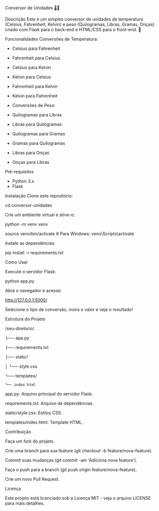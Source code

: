 Conversor de Unidades 🌡️📏



Descrição
Este é um simples conversor de unidades de temperatura (Celsius, Fahrenheit, Kelvin) e peso (Quilogramas, Libras, Gramas, Onças) criado com Flask para o back-end e HTML/CSS para o front-end. 🚀

Funcionalidades
Conversões de Temperatura:

- Celsius para Fahrenheit
- Fahrenheit para Celsius
- Celsius para Kelvin
- Kelvin para Celsius
- Fahrenheit para Kelvin
- Kelvin para Fahrenheit
- Conversões de Peso:

- Quilogramas para Libras
- Libras para Quilogramas
- Quilogramas para Gramas
- Gramas para Quilogramas
- Libras para Onças
- Onças para Libras

Pré-requisitos

- Python 3.x
- Flask

Instalação
Clone este repositório:




cd conversor-unidades

Crie um ambiente virtual e ative-o:



python -m venv venv

source venv/bin/activate  # Para Windows: venv\Scripts\activate

Instale as dependências:


pip install -r requirements.txt

Como Usar

Execute o servidor Flask:


python app.py

Abra o navegador e acesse:


http://127.0.0.1:5000/

Selecione o tipo de conversão, insira o valor e veja o resultado!

Estrutura do Projeto


/seu-diretorio/

├── app.py

├── requirements.txt

├── static/

│   └── style.css

└── templates/

    └── index.html

app.py: Arquivo principal do servidor Flask.

requirements.txt: Arquivo de dependências.

static/style.css: Estilos CSS.

templates/index.html: Template HTML.

Contribuição

Faça um fork do projeto.

Crie uma branch para sua feature (git checkout -b feature/nova-feature).

Commit suas mudanças (git commit -am 'Adiciona nova feature').

Faça o push para a branch (git push origin feature/nova-feature).

Crie um novo Pull Request.

Licença

Este projeto está licenciado sob a Licença MIT - veja o arquivo LICENSE para mais detalhes.

